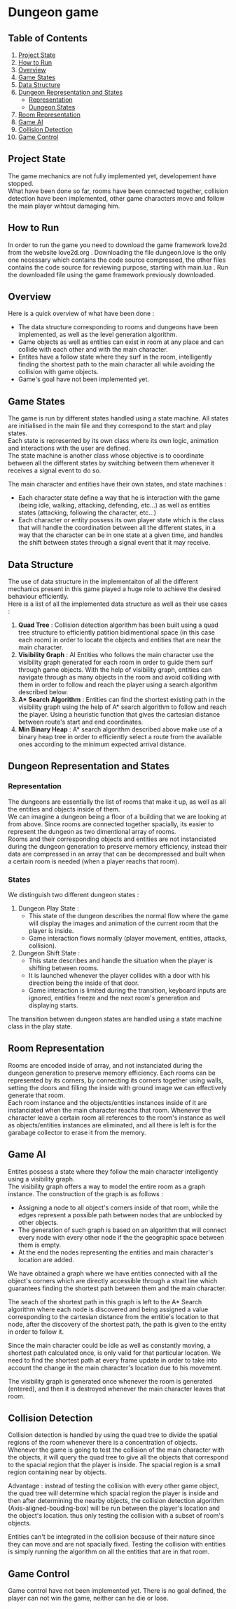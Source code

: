 # Dungeon game

## Table of Contents
1. [Project State](#project-state)
2. [How to Run](#how-to-run)
3. [Overview](#overview)
4. [Game States](#game-states)
5. [Data Structure](#data-structure)
6. [Dungeon Representation and States](#dungeon-representation-and-states)
    * [Representation](#representation)
    * [Dungeon States](#states)
7. [Room Representation](#room-representation)
8. [Game AI](#game-ai)
9. [Collision Detection](#collision-detection)
10. [Game Control](#game-control)

## Project State
The game mechanics are not fully implemented yet, developement have stopped. <br/>
What have been done so far, rooms have been connected together, collision detection have been implemented, other game characters move and follow the main player wihtout damaging him.

## How to Run
In order to run the game you need to download the game framework love2d from the website love2d.org .
Downloading the file dungeon.love is the only one necessary which contains the code source compressed, the other files contains the code source for reviewing purpose, starting with main.lua . 
Run the downloaded file using the game framework previously downloaded.

## Overview
Here is a quick overview of what have been done : 
* The data structure corresponding to rooms and dungeons have been implemented, as well as the level generation algorithm. 
* Game objects as well as entities can exist in room at any place and can collide with each other and with the main character. 
* Entites have a follow state where they surf in the room, intelligently finding the shortest path to the main character all while avoiding the collision with game objects.
* Game's goal have not been implemented yet.

## Game States
The game is run by different states handled using a state machine. All states are initialised in the main file and they correspond to the start and play states. <br/>
Each state is represented by its own class where its own logic, animation and interactions with the user are defined. <br/>
The state machine is another class whose objective is to coordinate between all the different states by switching between them whenever it receives a signal event to do so. <br/>

The main character and entities have their own states, and state machines :
* Each character state define a way that he is interaction with the game (being idle, walking, attacking, defending, etc...) as well as entities states (attacking, following the character, etc...)
* Each character or entity possess its own player state which is the class that will handle the coordination between all the different states, in a way that the character can be in one state at a given time, and handles the shift between states through a signal event that it may receive.

## Data Structure
The use of data structure in the implementaiton of all the different mechanics present in this game played a huge role to achieve the desired behaviour efficiently. <br/>
Here is a list of all the implemented data structure as well as their use cases :
1. **Quad Tree** : Collision detection algorithm has been built using a quad tree structure to efficiently patition bidimentional space (in this case each room) in order to locate the objects and entities that are near the main character.
2. **Visibility Graph** : AI Entities who follows the main character use the visibility graph generated for each room in order to guide them surf through game objects. With the help of visibility graph, entities can navigate through as many objects in the room and avoid colliding with them in order to follow and reach the player using a search algorithm described below.
3. **A\* Search Algorithm** : Entities can find the shortest existing path in the visibility graph using the help of A* search algorithm to follow and reach the player. Using a heuristic function that gives the cartesian distance between route's start and end coordinates.
4. **Min Binary Heap** : A* search algorithm described above make use of a binary heap tree in order to efficiently select a route from the available ones according to the minimum expected arrival distance.

## Dungeon Representation and States

### Representation
The dungeons are essentially the list of rooms that make it up, as well as all the entities and objects inside of them. <br/>
We can imagine a dungeon being a floor of a building that we are looking at from above. Since rooms are connected together spacially, its easier to represent the dungeon as two dimentional array of rooms. <br/>
Rooms and their corresponding objects and entities are not instanciated during the dungeon generation to preserve memory efficiency, instead their data are compressed in an array that can be decompressed and built when a certain room is needed (when a player reachs that room). <br/>

### States
We distinguish two different dungeon states :
1. Dungeon Play State : 
    * This state of the dungeon describes the normal flow where the game will display the images and animation of the current room that the player is inside. 
    * Game interaction flows normally (player movement, entities, attacks, collision).
2. Dungeon Shift State : 
    * This state describes and handle the situation when the player is shifting between rooms.
    * It is launched whenever the player collides with a door with his direction being the inside of that door.
    * Game interaction is limited during the transition, keyboard inputs are ignored, entities freeze and the next room's generation and displaying starts.

The transition between dungeon states are handled using a state machine class in the play state.

## Room Representation
Rooms are encoded inside of array, and not instanciated during the dungeon generation to preserve memory efficiency. Each rooms can be represented by its corners, by connecting its corners together using walls, setting the doors and filling the inside with ground image we can effectively generate that room. <br/>
Each room instance and the objects/entities instances inside of it are instanciated when the main character reachs that room. Whenever the character leave a certain room all references to the room's instance as well as objects/entities instances are eliminated, and all there is left is for the garabage collector to erase it from the memory. <br/>

## Game AI
Entites possess a state where they follow the main character intelligently using a visibility graph. <br/>
The visibility graph offers a way to model the entire room as a graph instance. The construction of the graph is as follows : 
* Assigning a node to all object's corners inside of that room, while the edges represent a possible path between nodes that are unblocked by other objects. 
* The generation of such graph is based on an algorithm that will connect every node with every other node if the the geographic space between them is empty. 
* At the end the nodes representing the entities and main character's location are added.

We have obtained a graph where we have entities connected with all the object's corners which are directly accessible through a strait line which guarantees finding the shortest path between them and the main character.

The seach of the shortest path in this graph is left to the A* Search algorithm where each node is discovered and being assigned a value corresponding to the cartesian distance from the entitie's location to that node, after the discovery of the shortest path, the path is given to the entity in order to follow it. 

Since the main character could be idle as well as constantly moving, a shortest path calculated once, is only valid for that particular location. We need to find the shortest path at every frame update in order to take into account the change in the main character's location due to his movement.

The visibility graph is generated once whenever the room is generated (entered), and then it is destroyed whenever the main character leaves that room.

## Collision Detection
Collision detection is handled by using the quad tree to divide the spatial regions of the room whenever there is a concentration of objects. <br/>
Whenever the game is going to test the collision of the main character with the objects, it will query the quad tree to give all the objects that correspond to the spacial region that the player is inside. The spacial region is a small region containing near by objects.

Advantage : instead of testing the collision with every other game object, the quad tree will determine which spacial region the player is inside and then after determining the nearby objects, the collision detection algorithm (Axis-aligned-bouding-box) will be run between the player's location and the object's location. thus only testing the collision with a subset of room's objects.

Entities can't be integrated in the collision because of their nature since they can move and are not spacially fixed. Testing the collision with entities is simply running the algorithm on all the entities that are in that room.

## Game Control
Game control have not been implemented yet. There is no goal defined, the player can not win the game, neither can he die or lose.
